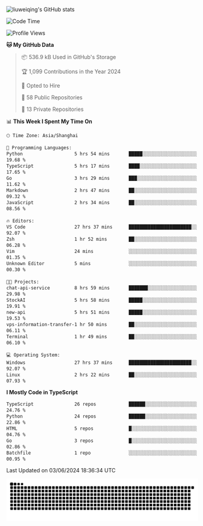 ![liuweiqing's GitHub stats](https://github-readme-stats.vercel.app/api?username=14790897&show_icons=true&locale=cn&include_all_commits=true&count_private=true)

<!--START_SECTION:waka-->
![Code Time](http://img.shields.io/badge/Code%20Time-1%2C040%20hrs%2039%20mins-blue)

![Profile Views](http://img.shields.io/badge/Profile%20Views-36-blue)

**🐱 My GitHub Data** 

> 📦 536.9 kB Used in GitHub's Storage 
 > 
> 🏆 1,099 Contributions in the Year 2024
 > 
> 💼 Opted to Hire
 > 
> 📜 58 Public Repositories 
 > 
> 🔑 13 Private Repositories 
 > 
📊 **This Week I Spent My Time On** 

```text
🕑︎ Time Zone: Asia/Shanghai

💬 Programming Languages: 
Python                   5 hrs 54 mins       █████░░░░░░░░░░░░░░░░░░░░   19.68 % 
TypeScript               5 hrs 17 mins       ████░░░░░░░░░░░░░░░░░░░░░   17.65 % 
Go                       3 hrs 29 mins       ███░░░░░░░░░░░░░░░░░░░░░░   11.62 % 
Markdown                 2 hrs 47 mins       ██░░░░░░░░░░░░░░░░░░░░░░░   09.32 % 
JavaScript               2 hrs 34 mins       ██░░░░░░░░░░░░░░░░░░░░░░░   08.56 % 

🔥 Editors: 
VS Code                  27 hrs 37 mins      ███████████████████████░░   92.07 % 
Zsh                      1 hr 52 mins        ██░░░░░░░░░░░░░░░░░░░░░░░   06.28 % 
Vim                      24 mins             ░░░░░░░░░░░░░░░░░░░░░░░░░   01.35 % 
Unknown Editor           5 mins              ░░░░░░░░░░░░░░░░░░░░░░░░░   00.30 % 

🐱‍💻 Projects: 
chat-api-service         8 hrs 59 mins       ███████░░░░░░░░░░░░░░░░░░   29.98 % 
StockAI                  5 hrs 58 mins       █████░░░░░░░░░░░░░░░░░░░░   19.91 % 
new-api                  5 hrs 51 mins       █████░░░░░░░░░░░░░░░░░░░░   19.53 % 
vps-information-transfer-1 hr 50 mins        ██░░░░░░░░░░░░░░░░░░░░░░░   06.11 % 
Terminal                 1 hr 49 mins        ██░░░░░░░░░░░░░░░░░░░░░░░   06.10 % 

💻 Operating System: 
Windows                  27 hrs 37 mins      ███████████████████████░░   92.07 % 
Linux                    2 hrs 22 mins       ██░░░░░░░░░░░░░░░░░░░░░░░   07.93 % 
```

**I Mostly Code in TypeScript** 

```text
TypeScript               26 repos            ██████░░░░░░░░░░░░░░░░░░░   24.76 % 
Python                   24 repos            ██████░░░░░░░░░░░░░░░░░░░   22.86 % 
HTML                     5 repos             █░░░░░░░░░░░░░░░░░░░░░░░░   04.76 % 
Go                       3 repos             █░░░░░░░░░░░░░░░░░░░░░░░░   02.86 % 
Batchfile                1 repo              ░░░░░░░░░░░░░░░░░░░░░░░░░   00.95 % 
```




 Last Updated on 03/06/2024 18:36:34 UTC
<!--END_SECTION:waka-->

<picture>
  <source media="(prefers-color-scheme: dark)" srcset="https://raw.githubusercontent.com/14790897/14790897/output/github-contribution-grid-snake-dark.svg" />
  <source media="(prefers-color-scheme: light)" srcset="https://raw.githubusercontent.com/14790897/14790897/output/github-contribution-grid-snake.svg" />
  <img alt="github-snake" src="https://raw.githubusercontent.com/14790897/14790897/output/github-contribution-grid-snake.svg" />
</picture>
